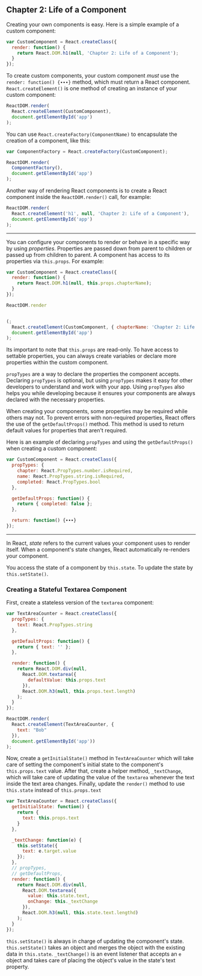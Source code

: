 ## Chapter 2: Life of a Component

Creating your own components is easy. Here is a simple example of a custom component:

```javascript
var CustomComponent = React.createClass({
  render: function() {
    return React.DOM.h1(null, 'Chapter 2: Life of a Component');
  }
});
```

To create custom components, your custom component  _must_ use the `render: function() {∙∙∙}` method, which must return a React component. `React.createElement()` is one method of creating an instance of your custom component:

```javascript
ReactDOM.render(
  React.createElement(CustomComponent),
  document.getElementById('app')
);
```

You can use `React.createFactory(ComponentName)` to encapsulate the creation of a component, like this:

```javascript
var ComponentFactory = React.createFactory(CustomComponent);

ReactDOM.render(
  ComponentFactory(),
  document.getElementById('app')
);
```

Another way of rendering React components is to create a React component inside the `ReactDOM.render()` call, for example:

```javascript
ReactDOM.render(
  React.createElement('h1', null, 'Chapter 2: Life of a Component'),
  document.getElementById('app')
);
```

---

You can configure your components to render or behave in a specific way by using _properties_. Properties are passed down from parent to children or passed up from children to parent. A component has access to its properties via `this.props`. For example:

```javascript
var CustomComponent = React.createClass({
  render: function() {
    return React.DOM.h1(null, this.props.chapterName);
  }
});

ReactDOM.render


(;
  React.createElement(CustomComponent, { chapterName: 'Chapter 2: Life of a Component' }),
  document.getElementById('app')
);
```

Its important to note that `this.props` are read-only. To have access to settable properties, you can always create variables or declare more properties within the custom component.

`propTypes` are a way to declare the properties the component accepts. Declaring `propTypes` is optional, but using `propTypes` makes it easy for other developers to understand and work with your app. Using `propTypes` also helps you while developing because it ensures your components are always declared with the necessary properties.

When creating your components, some properties may be required while others may not. To prevent errors with non-required properties, React offers the use of the `getDefaultProps()` method. This method is used to return default values for properties that aren't required.

Here is an example of declaring `propTypes` and using the `getDefaultProps()` when creating a custom component:

```javascript
var CustomComponent = React.createClass({
  propTypes: {
    chapter: React.PropTypes.number.isRequired,
    name: React.PropTypes.string.isRequired,
    completed: React.PropTypes.bool
  },

  getDefaultProps: function() {
    return { completed: false };
  },

  return: function() {∙∙∙}
});
```

---

In React, _state_ refers to the current values your component uses to render itself. When a component's state changes, React automatically re-renders your component.

You access the state of a component by `this.state`. To update the state by `this.setState()`.

### Creating a Stateful Textarea Component
First, create a stateless version of the `textarea` component:

```javascript
var TextAreaCounter = React.createClass({
  propTypes: {
    text: React.PropTypes.string
  },

  getDefaultProps: function() {
    return { text: '' };
  },

  render: function() {
    return React.DOM.div(null,
      React.DOM.textarea({
        defaultValue: this.props.text
      }),
      React.DOM.h3(null, this.props.text.length)
    );
  }
});

ReactDOM.render(
  React.createElement(TextAreaCounter, {
    text: "Bob"
  }),
  document.getElementById('app'))
);
```

Now, create a `getInitialState()` method in `TextAreaCounter` which will take care of setting the component's initial state to the component's `this.props.text` value. After that, create a helper method, `_textChange`, which will take care of updating the value of the `textarea` whenever the text inside the text area changes. Finally, update the `render()` method to use `this.state` instead of `this.props.text`

```javascript
var TextAreaCounter = React.createClass({
  getInitialState: function() {
    return {
      text: this.props.text
    }
  },

  _textChange: function(e) {
    this.setState({
      text: e.target.value
    });
  },
  // propTypes,
  // getDefaultProps,
  render: function() {
    return React.DOM.div(null,
      React.DOM.textarea({
        value: this.state.text,
        onChange: this._textChange
      }),
      React.DOM.h3(null, this.state.text.lengthd)
    );
  }
});
```

`this.setState()` is always in charge of updating the component's state. `this.setState()` takes an object and merges the object with the existing data in `this.state`. `_textChange()` is an event listener that accepts an `e` object and takes care of placing the object's value in the state's text property.
